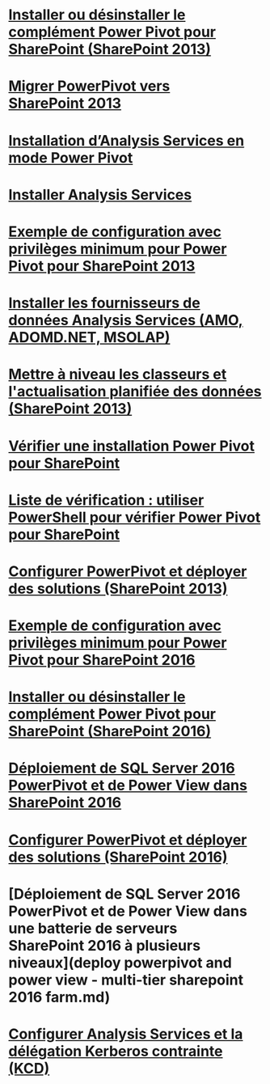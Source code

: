 # [Installer ou désinstaller le complément Power Pivot pour SharePoint (SharePoint 2013)](install-or-uninstall-the-power-pivot-for-sharepoint-add-in-sharepoint-2013.md)
# [Migrer PowerPivot vers SharePoint 2013](migrate-power-pivot-to-sharepoint-2013.md)
# [Installation d’Analysis Services en mode Power Pivot](install-analysis-services-in-power-pivot-mode.md)
# [Installer Analysis Services](install-analysis-services.md)
# [Exemple de configuration avec privilèges minimum pour Power Pivot pour SharePoint 2013](power-pivot-minimum-privilege-example-sharepoint-2013.md)
# [Installer les fournisseurs de données Analysis Services (AMO, ADOMD.NET, MSOLAP)](install-analysis-services-data-providers-amo-adomd-net-msolap.md)
# [Mettre à niveau les classeurs et l'actualisation planifiée des données (SharePoint 2013)](upgrade-workbooks-and-scheduled-data-refresh-sharepoint-2013.md)
# [Vérifier une installation Power Pivot pour SharePoint](verify-a-power-pivot-for-sharepoint-installation.md)
# [Liste de vérification : utiliser PowerShell pour vérifier Power Pivot pour SharePoint](checklist-use-powershell-to-verify-power-pivot-for-sharepoint.md)
# [Configurer PowerPivot et déployer des solutions (SharePoint 2013)](configure-power-pivot-and-deploy-solutions-sharepoint-2013.md)
# [Exemple de configuration avec privilèges minimum pour Power Pivot pour SharePoint 2016](power-pivot-minimum-privilege-example-sharepoint-2016.md)
# [Installer ou désinstaller le complément Power Pivot pour SharePoint (SharePoint 2016)](install-or-uninstall-the-power-pivot-for-sharepoint-add-in-sharepoint-2016.md)
# [Déploiement de SQL Server 2016 PowerPivot et de Power View dans SharePoint 2016](deploying-sql-server-2016-powerpivot-and-power-view-in-sharepoint-2016.md)
# [Configurer PowerPivot et déployer des solutions (SharePoint 2016)](configure-power-pivot-and-deploy-solutions-sharepoint-2016.md)
# [Déploiement de SQL Server 2016 PowerPivot et de Power View dans une batterie de serveurs SharePoint 2016 à plusieurs niveaux](deploy powerpivot and power view - multi-tier sharepoint 2016 farm.md)
# [Configurer Analysis Services et la délégation Kerberos contrainte (KCD)](configure-analysis-services-and-kerberos-constrained-delegation-kcd.md)

